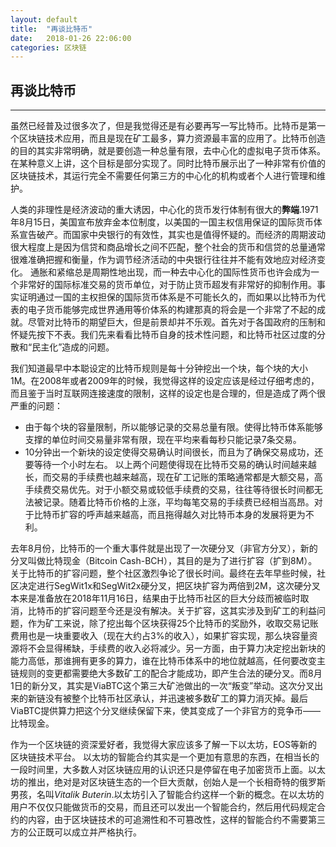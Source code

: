 ```yaml
---
layout: default
title:  "再谈比特币"
date:   2018-01-26 22:06:00
categories: 区块链
---
```


## 再谈比特币
***

虽然已经普及过很多次了，但是我觉得还是有必要再写一写比特币。比特币是第一个区块链技术应用，而且是现在矿工最多，算力资源最丰富的应用了。比特币创造的目的其实非常明确，就是要创造一种总量有限，去中心化的虚拟电子货币体系。在某种意义上讲，这个目标是部分实现了。同时比特币展示出了一种非常有价值的区块链技术，其运行完全不需要任何第三方的中心化的机构或者个人进行管理和维护。

人类的非理性是经济波动的重大诱因，中心化的货币发行体制有很大的**弊端**.1971年8月15日，美国宣布放弃金本位制度，以美国的一国主权信用保证的国际货币体系宣告破产。而国家中央银行的有效性，其实也是值得怀疑的。而经济的周期波动很大程度上是因为信贷和商品增长之间不匹配，整个社会的货币和信贷的总量通常很难准确把握和衡量，作为调节经济活动的中央银行往往并不能有效地应对经济变化。 通胀和紧缩总是周期性地出现，而一种去中心化的国际性货币也许会成为一个非常好的国际标准交易的货币单位，对于防止货币超发有非常好的抑制作用。事实证明通过一国的主权担保的国际货币体系是不可能长久的，而如果以比特币为代表的电子货币能够完成世界通用等价体系的构建那真的将会是一个非常了不起的成就。尽管对比特币的期望巨大，但是前景却并不乐观。首先对于各国政府的压制和怀疑先按下不表。我们先来看看比特币自身的技术性问题，和比特币社区过度的分散和“民主化”造成的问题。

我们知道最早中本聪设定的比特币规则是每十分钟挖出一个块，每个块的大小1M。在2008年或者2009年的时候，我觉得这样的设定应该是经过仔细考虑的，而且鉴于当时互联网连接速度的限制，这样的设定也是合理的，但是造成了两个很严重的问题：
- 由于每个块的容量限制，所以能够记录的交易总量有限。使得比特币体系能够支撑的单位时间交易量非常有限，现在平均来看每秒只能记录7条交易。
- 10分钟出一个新块的设定使得交易确认时间很长，而且为了确保交易成功，还要等待一个小时左右。
以上两个问题使得现在比特币交易的确认时间越来越长，而交易的手续费也越来越高，现在矿工记账的策略通常都是大额交易，高手续费交易优先。对于小额交易或较低手续费的交易，往往等待很长时间都无法被记录。随着比特币价格的上涨，平均每笔交易的手续费已经相当高昂。对于比特币扩容的呼声越来越高，而且拖得越久对比特币本身的发展将更为不利。

去年8月份，比特币的一个重大事件就是出现了一次硬分叉（非官方分叉），新的分叉叫做比特现金（Bitcoin Cash-BCH），其目的是为了进行扩容（扩到8M）。关于比特币的扩容问题，整个社区激烈争论了很长时间。最终在去年早些时候，社区决定进行SegWit1x和SegWit2x硬分叉，把区块扩容为两倍到2M，这次硬分叉本来是准备放在2018年11月16日，结果由于比特币社区的巨大分歧而被临时取消，比特币的扩容问题至今还是没有解决。关于扩容，这其实涉及到矿工的利益问题，作为矿工来说，除了挖出每个区块获得25个比特币的奖励外，收取交易记账费用也是一块重要收入（现在大约占3%的收入），如果扩容实现，那么块容量资源将不会显得稀缺，手续费的收入必将减少。另一方面，由于算力决定挖出新块的能力高低，那谁拥有更多的算力，谁在比特币体系中的地位就越高，任何要改变主链规则的变更都需要绝大多数矿工的配合才能成功，即产生合法的硬分叉。而8月1日的新分叉，其实是ViaBTC这个第三大矿池做出的一次“叛变”举动。这次分叉出来的新链没有被整个比特币社区承认，并迅速被多数矿工的算力消灭掉。最后ViaBTC提供算力把这个分叉继续保留下来，使其变成了一个非官方的竞争币——比特现金。

作为一个区块链的资深爱好者，我觉得大家应该多了解一下以太坊，EOS等新的区块链技术平台。
以太坊的智能合约其实是一个更加有意思的东西，在相当长的一段时间里，大多数人对区块链应用的认识还只是停留在电子加密货币上面。以太坊的推出，绝对是对区块链生态的一个巨大贡献，创始人是一个长相奇特的俄罗斯男孩，名叫*Vitalik Buterin*.以太坊引入了智能合约这样一个新的概念。在以太坊的用户不仅仅只能做货币的交易，而且还可以发出一个智能合约，然后用代码规定合约的内容，由于区块链技术的可追溯性和不可篡改性，这样的智能合约不需要第三方的公正既可以成立并严格执行。
